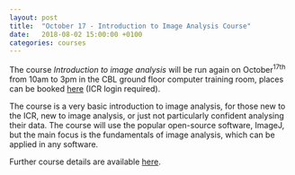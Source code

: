 ```yaml
---
layout: post
title:  "October 17 - Introduction to Image Analysis Course"
date:   2018-08-02 15:00:00 +0100
categories: courses
---
```

The course *Introduction to image analysis* will be run again on October<sup>17th</sup> from 10am to 3pm in the CBL ground floor computer training room, places can be booked [here](https://training.icr.ac.uk/coursed.php?course=786) (ICR login required).

The course is a very basic introduction to image analysis, for those new to the ICR, new to image analysis, or just not particularly confident analysing their data. The course will use the popular open-source software, ImageJ, but the main focus is the fundamentals of image analysis, which can be applied in any software.
			

Further course details are available [here](https://icr-analysis.github.io/intro-image-analysis/).